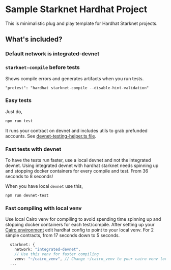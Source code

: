 # Sample Starknet Hardhat Project

This is minimalistic plug and play template for Hardhat Starknet projects.

## What's included?

### Default network is integrated-devnet

### `starknet-compile` before tests

Shows compile errors and generates artifacts when you run tests.

```
"pretest": "hardhat starknet-compile --disable-hint-validation"
```

### Easy tests

Just do,

```sh
npm run test
```

It runs your contract on devnet and includes utils to grab prefunded accounts. See [devnet-testing-helper.ts file](test/devnet-testing-helper.ts).

### Fast tests with devnet

To have the tests run faster, use a local devnet and not the integrated devnet. Using integrated devnet with hardhat starknet needs spinning up and stopping docker containers for every compile and test. From 36 seconds to 8 seconds!

When you have local `devnet` use this,

```
npm run devnet-test
```

### Fast compiling with local venv

Use local Cairo venv for compiling to avoid spending time spinning up and stopping docker containers for each test/compile. After setting up your [Cairo environment](https://www.cairo-lang.org/docs/quickstart.html) edit hardhat config to point to your local venv. For 2 simple contracts, from 17 seconds down to 5 seconds.

```ts
  starknet: {
    network: "integrated-devnet",
    // Use this venv for faster compiling
    venv: "~/cairo_venv", // Change ~/cairo_venv to your cairo venv location
  ...
```
